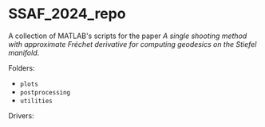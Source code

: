# SSAF_2024_repo

A collection of MATLAB's scripts for the paper *A single shooting method with approximate Fréchet derivative for computing geodesics on the Stiefel manifold*.

Folders:
- `plots`
- `postprocessing`
- `utilities`

Drivers:

